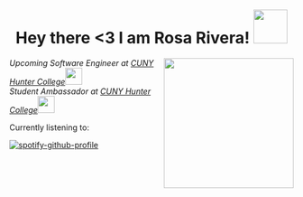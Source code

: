<h1 align="center"> Hey there <3 I am Rosa Rivera! <img src="https://cdn.discordapp.com/emojis/682654292909490284.gif" width="60"></h1>


<img align='right' src="https://user-images.githubusercontent.com/93057502/190449811-7a1422bc-2ee8-43a0-a3ab-a64b93594921.png" width="230">

<p><em>Upcoming Software Engineer at <a href="https://hunter.cuny.edu">CUNY Hunter College</a><img src="https://media.giphy.com/media/fYSnHlufseco8Fh93Z/giphy.gif" width="30"></br>Student Ambassador at <a href="https://hunter.cuny.edu/students/admissions/undergraduate/student-ambassadors/">CUNY Hunter College</a><img src="https://media.giphy.com/media/WUlplcMpOCEmTGBtBW/giphy.gif" width="30"> 
</em></p>

















Currently listening to: 

[![spotify-github-profile](https://spotify-github-profile.vercel.app/api/view?uid=daddyros&cover_image=true&api?rainbow=true&theme=novatorem&bar_color=E03CEE&bar_color_cover=true&background_color=8b0000&border_color=ffffff)](https://github.com/kittinan/spotify-github-profile)






